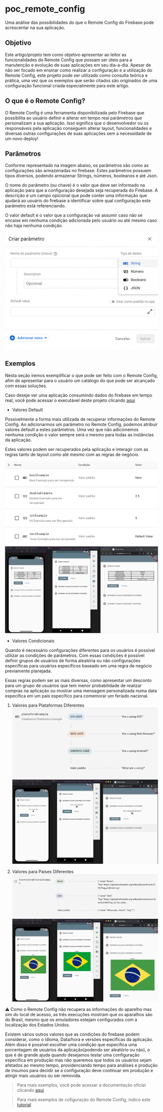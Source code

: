 # poc_remote_config

Uma análise das possibilidades do que o Remote Config do Firebase pode acrescentar na sua aplicação.

## Objetivo

Este artigo/projeto tem como objetivo apresentar ao leitor as funcionalidades do Remote Config que possam ser úteis para a manutenção e evolução de suas aplicações em seu dia-a-dia. Apesar de não ser focado em ensinar como realizar a configuração e a utilização do Remote Config, este projeto pode ser utilizado como consulta teórica e prática, uma vez que os exemplos que serão citados são originados de uma configuração funcional criada especialmente para este artigo.

## O que é o Remote Config?

O Remote Config é uma ferramenta disponibilizada pelo Firebase que possibilita ao usuário definir e alterar em tempo real parâmetros que personalizam a sua aplicação. Isso significa que o desenvolvedor ou os responsáveis pela aplicação conseguem alterar layout, funcionalidades e diversas outras configurações de suas aplicações sem a necessidade de um novo deploy!

## Parâmetros

Conforme representado na imagem abaixo, os parâmetros são como as configurações são armazenadas no firebase. Estes parâmetros possuem tipos diversos, podendo armazenar Strings, números, booleanos e até Json.

O nome do parâmetro (ou chave) é o valor que deve ser informado na aplicação para que a configuração desejada seja recuperada do Firebase.
A descrição é um campo opicional que pode conter uma informação que ajudará ao usuário do firebase a identificar sobre qual configuração este parâmetro está referenciando.

O valor default é o valor que a configuração vai assumir caso não se encaixe em nenhuma condição adicionada pelo usuário ou até mesmo caso não haja nenhuma condição.

![Parâmetros](assets/png/parameters.png)

## Exemplos

Nesta seção iremos exemplificar o que pode ser feito com o Remote Config, afim de apresentar para o usuário um catálogo do que pode ser alcançado com essas soluções.

Caso deseje ver uma aplicação consumindo dados do firebase em tempo real, você pode acessar o executável deste projeto clicando [aqui](https://remoteconfigpoc.netlify.app/#/)

- Valores Default

Possivelmente a forma mais utilizada de recuperar informações do Remote Config. Ao adicionarmos um parâmetro no Remote Config, podemos atribuir valores default a estes parâmetros. Uma vez que não adicionemos nenhuma condição o valor sempre será o mesmo para todas as instâncias da aplicação.

Estes valores podem ser recuperados pela aplicação e interagir com as regras tanto de layout como até mesmo com as regras de negócio.

![Default Values](assets/png/defaults.png)
![Example 01](assets/png/example01.png)

- Valores Condicionais

Quando é necessário configurações diferentes para os usuários é possível utilizar as condições de parâmetros. Com essas condições é possível definir grupos de usuários de forma aleatória ou não configurações específicas para usuários específicos baseado em uma regra de negócio previamente planejada.

Essas regras podem ser as mais diversas, como apresentar um desconto para um grupo de usuários que tem menor probabilidade de realizar compras na aplicação ou mostrar uma mensagem personalizada numa data específica em um país específico para comemorar um feriado nacional.

1. Valores para Plataformas Diferentes
![Plataform Values](assets/png/platforms.png)
![Example 02](assets/png/example02.png)

2. Valores para Países Diferentes
![Country Values](assets/png/countries.png)
![Example 03](assets/png/example03.png)

:warning: Como o Remote Config não recupera as informações do aparelho mas sim do local de acesso, as três execuções mostram que os aparalhos são do Brasil, mesmo que os emuladores estejam configurados com a localização dos Estados Unidos.

Existem vários outros valores que as condições do firebase podem considerar, como o idioma, Data/hora e versões específicas da aplicação. Além disso é possível escolher uma condição que especifíca uma porcentagem de usuários da aplicação(podendo ser aleatório ou não), o que é de grande ajuda quando desejamos testar uma configuração específica em produção mas não queremos que todos os usuários sejam afetados ao mesmo tempo, providenciando tempo para análises e produção de insumos para decidir se a configuração deve continuar em produção e atingir mais usuários ou ser removida.

>Para mais exemplos, você pode acessar a documentação oficial clicando [aqui](https://firebase.google.com/docs/remote-config/parameters?hl=pt-br)

>Para mais exemplos de cofiguração do Remote Config, indico este [tutorial](https://www.youtube.com/watch?v=YqSS2mCIR8c&t=627s)
